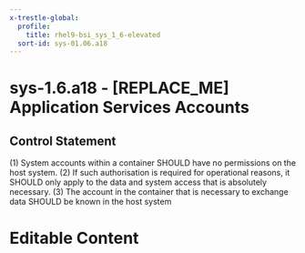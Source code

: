 ```yaml
---
x-trestle-global:
  profile:
    title: rhel9-bsi_sys_1_6-elevated
  sort-id: sys-01.06.a18
---
```


# sys-1.6.a18 - \[REPLACE_ME\] Application Services Accounts

## Control Statement

(1) System accounts within a container SHOULD have no permissions on the host system. (2) If such authorisation is required for operational reasons, it SHOULD only apply to the data and system access that is absolutely necessary. (3) The account in the container that is necessary to exchange data SHOULD be known in the host system

# Editable Content

<!-- Make additions and edits below -->
<!-- The above represents the contents of the control as received by the profile, prior to additions. -->
<!-- If the profile makes additions to the control, they will appear below. -->
<!-- The above markdown may not be edited but you may edit the content below, and/or introduce new additions to be made by the profile. -->
<!-- If there is a yaml header at the top, parameter values may be edited. Use --set-parameters to incorporate the changes during assembly. -->
<!-- The content here will then replace what is in the profile for this control, after running profile-assemble. -->
<!-- The current profile has no added parts for this control, but you may add new ones here. -->
<!-- Each addition must have a heading either of the form ## Control my_addition_name -->
<!-- or ## Part a. (where the a. refers to one of the control statement labels.) -->
<!-- "## Control" parts are new parts added after the statement part. -->
<!-- "## Part" parts are new parts added into the top-level statement part with that label. -->
<!-- Subparts may be added with nested hash levels of the form ### My Subpart Name -->
<!-- underneath the parent ## Control or ## Part being added -->
<!-- See https://oscal-compass.github.io/compliance-trestle/tutorials/ssp_profile_catalog_authoring/ssp_profile_catalog_authoring for guidance. -->
